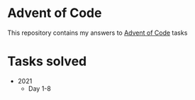 # Advent of Code
This repository contains my answers to [Advent of Code](https://adventofcode.com/) tasks

# Tasks solved
* 2021
  * Day 1-8